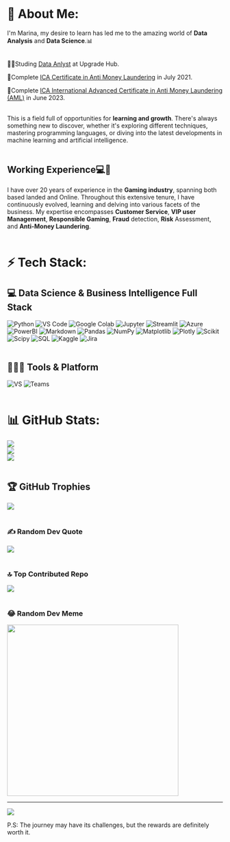 # 💫 About Me:
I'm Marina, my desire to learn has led me to the amazing world of **Data Analysis** and **Data Science**.📊<br><br>

👩‍🎓Studing [Data Anlyst](https://www.upgrade-hub.com/bootcamp/curso-data-analytics/) at Upgrade Hub.

🏅Complete [ICA Certificate in Anti Money Laundering](https://www.int-comp.org/courses/ica-certificate-in-anti-money-laundering/) in July 2021.

🏅Complete [ICA International Advanced Certificate in Anti Money Laundering (AML)](https://www.int-comp.org/courses/ica-international-advanced-certificate-in-anti-money-laundering/) in June 2023.<br/><br>


This is a field full of opportunities for **learning and growth**. There's always something new to discover, whether it's exploring different techniques, mastering programming languages, or diving into the latest developments in machine learning and artificial intelligence. <br/><br>

## Working Experience💻🎰<br>
I have over 20 years of experience in the **Gaming industry**, spanning both based landed and Online. Throughout this extensive tenure, I have continuously evolved, learning and delving into various facets of the business. My expertise encompasses **Customer Service**, **VIP user Management**, **Responsible Gaming**, **Fraud** detection, **Risk** Assessment, and **Anti-Money Laundering**.<br><br>

# ⚡ Tech Stack:<br/> 
## 💻 Data Science & Business Intelligence Full Stack <br>
 ![Python](https://img.shields.io/badge/python-3670A0?style=for-the-badge&logo=python&logoColor=ffdd54) 
 ![VS Code](https://img.shields.io/badge/Visual_Studio_Code-0078D4?style=for-the-badge&logo=visual%20studio%20code&logoColor=white)
 ![Google Colab](https://img.shields.io/badge/Colab-F9AB00?style=for-the-badge&logo=googlecolab&color=525252)
 ![Jupyter](https://img.shields.io/badge/Jupyter-F37626.svg?&style=for-the-badge&logo=Jupyter&logoColor=white)
 ![Streamlit](https://img.shields.io/badge/Streamlit-FF4B4B.svg?style=for-the-badge&logo=Streamlit&logoColor=white)
 ![Azure](https://img.shields.io/badge/Azure_DevOps-0078D7?style=for-the-badge&logo=azure-devops&logoColor=white)
 ![PowerBI](https://img.shields.io/badge/PowerBI-F2C811?style=for-the-badge&logo=Power%20BI&logoColor=white)
 ![Markdown](https://img.shields.io/badge/markdown-%23000000.svg?style=for-the-badge&logo=markdown&logoColor=white)
 ![Pandas](https://img.shields.io/badge/pandas-%23150458.svg?style=for-the-badge&logo=pandas&logoColor=white) 
 ![NumPy](https://img.shields.io/badge/numpy-%23013243.svg?style=for-the-badge&logo=numpy&logoColor=white) 
 ![Matplotlib](https://img.shields.io/badge/Matplotlib-%23ffffff.svg?style=for-the-badge&logo=Matplotlib&logoColor=black) 
 ![Plotly](https://img.shields.io/badge/Plotly-%233F4F75.svg?style=for-the-badge&logo=plotly&logoColor=white) 
 ![Scikit](https://img.shields.io/badge/scikitlearn-F7931E.svg?style=for-the-badge&logo=scikit-learn&logoColor=white)
 ![Scipy](https://img.shields.io/badge/SciPy-%230C55A5.svg?style=for-the-badge&logo=scipy&logoColor=%white)
 ![SQL](https://img.shields.io/badge/MySQL-005C84?style=for-the-badge&logo=mysql&logoColor=white)
 ![Kaggle](https://img.shields.io/badge/Kaggle-035a7d?style=for-the-badge&logo=kaggle&logoColor=white)
![Jira](https://img.shields.io/badge/Jira-0052CC?style=for-the-badge&logo=Jira&logoColor=white)
 <br><br>

 ## 🧑🏻‍💻 Tools & Platform <br>
 ![VS](https://img.shields.io/badge/Visual_Studio-5C2D91?style=for-the-badge&logo=visual%20studio&logoColor=white)
 ![Teams](https://img.shields.io/badge/Microsoft_Teams-6264A7?style=for-the-badge&logo=microsoft-teams&logoColor=white) <br><br>

  
# 📊 GitHub Stats:<br/>
![](https://github-readme-stats.vercel.app/api?username=MarinaSchluter&theme=dark&hide_border=false&include_all_commits=false&count_private=false)<br/>
![](https://github-readme-streak-stats.herokuapp.com/?user=MarinaSchluter&theme=dark&hide_border=false)<br/>
![](https://github-readme-stats.vercel.app/api/top-langs/?username=MarinaSchluter&theme=dark&hide_border=false&include_all_commits=false&count_private=false&layout=compact)<br><br>

## 🏆 GitHub Trophies <br>
![](https://github-profile-trophy.vercel.app/?username=MarinaSchluter&theme=radical&no-frame=false&no-bg=true&margin-w=4)<br><br>

### ✍️ Random Dev Quote <br>
![](https://quotes-github-readme.vercel.app/api?type=horizontal&theme=radical) <br><br>

### 🔝 Top Contributed Repo <br>
![](https://github-contributor-stats.vercel.app/api?username=MarinaSchluter&limit=5&theme=dark&combine_all_yearly_contributions=true)<br><br>

### 😂 Random Dev Meme <br>
<img src='https://randommeme-five.vercel.app/' style="height: 400px;"/>

---
[![](https://visitcount.itsvg.in/api?id=MarinaSchluter&icon=0&color=0)](https://visitcount.itsvg.in)

P.S: The journey may have its challenges, but the rewards are definitely worth it. 

<!-- Proudly created with GPRM ( https://gprm.itsvg.in ) -->










